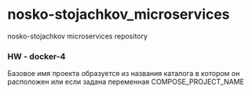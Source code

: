 # nosko-stojachkov_microservices
nosko-stojachkov microservices repository

### HW - docker-4
Базовое имя проекта образуется из названия каталога в котором он расположен или если задана переменная COMPOSE_PROJECT_NAME
